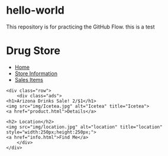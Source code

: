 # hello-world
This repository is for practicing the GitHub Flow.
this is a test 

<!DOCTYPE html>
<html lang="en">
<head>
    <meta charset="UTF-8">
    <meta http-equiv="X-UA-Compatible" content="IE=edge">
    <meta name="viewport" content="width=device-width, initial-scale=1.0">
    <title>Multi page web</title>
    <link rel="stylesheet" href="css/styles.css">
</head>
<body>
    <div class="header">
        <h1>Drug Store</h1>
    </div>
    <div class="Menu">
    <ul>
        <li><a href="home.html">Home</a></li>
        <li><a href="info.html">Store Information</a></li>
        <li><a href="product.html">Sales Items</a></li>
    </ul>
    </div>

    
    <div class="row">
        <div class="ads">
    <h1>Arizona Drinks Sale! 2/$1</h1>
    <img src="img/Icetea.jpg" alt="Icetea" title="Icetea">
    <a href="product.html">Details</a>

    <h2> Location</h2>
    <img src="img/location.jpg" alt="location" title="location"
    style="width:250px;height:250px;">
    <a href="info.html">Find Me</a>
        </div>
    </div>

</body>
</html>
